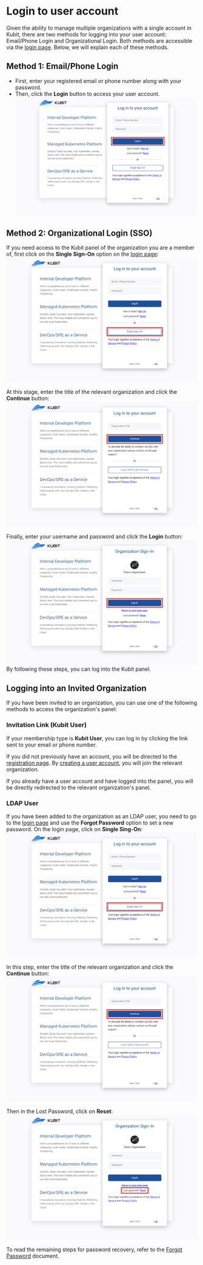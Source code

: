 # Login to user account

Given the ability to manage multiple organizations with a single account in Kubit, there are two methods for logging into your user account: Email/Phone Login and Organizational Login. Both methods are accessible via the [login page](https://panel.kubit.ir/en/login/). Below, we will explain each of these methods.

## Method 1: Email/Phone Login

- First, enter your registered email or phone number along with your password.
- Then, click the **Login** button to access your user account.
  ![Login: login with email/phone](img/login-with-email.png)

## Method 2: Organizational Login (SSO)

If you need access to the Kubit panel of the organization you are a member of, first click on the **Single Sign-On** option on the [login page](https://panel.kubit.ir/en/login/):
![Login: login with org](img/login-with-org.png)

At this stage, enter the title of the relevant organization and click the **Continue** button:
![Login: login with org continue](img/login-with-org-continue.png)

Finally, enter your username and password and click the **Login** button:
![Login: enter username](img/enter-username-in-org.png)
By following these steps, you can log into the Kubit panel.

## Logging into an Invited Organization

If you have been invited to an organization, you can use one of the following methods to access the organization's panel:

### Invitation Link (Kubit User)

If your membership type is **Kubit User**, you can log in by clicking the link sent to your email or phone number.

If you did not previously have an account, you will be directed to the [registration page](https://panel.kubit.ir/en/register/). By [creating a user account](../register), you will join the relevant organization.

If you already have a user account and have logged into the panel, you will be directly redirected to the relevant organization's panel.

### LDAP User

If you have been added to the organization as an LDAP user, you need to go to the [login page](https://panel.kubit.ir/en/login/) and use the **Forgot Password** option to set a new password.
On the login page, click on **Single Sing-On**:
![Login: login with org](img/login-with-org.png)

In this step, enter the title of the relevant organization and click the **Continue** button:
![Login: login with org continue](img/login-with-org-continue.png)

Then in the Lost Password, click on **Reset**:
![Login: forgot ldap password](img/forgot-ldap-password.png)

To read the remaining steps for password recovery, refer to the [Forgot Password](../forgot-password) document.
